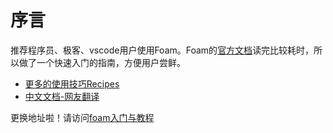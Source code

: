 


# 序言
推荐程序员、极客、vscode用户使用Foam。Foam的[官方文档](https://foambubble.github.io/foam/)读完比较耗时，所以做了一个快速入门的指南，方便用户尝鲜。
  - [更多的使用技巧Recipes](https://foambubble.github.io/foam/recipes)
  - [中文文档-网友翻译](https://github.com/xiaoland/Foam-Chinese-Document)

更换地址啦！请访问[foam入门与教程](https://jackiegeek.gitee.io/blog/docs/foam%E5%85%A5%E9%97%A8%E4%B8%8E%E6%95%99%E7%A8%8B)
